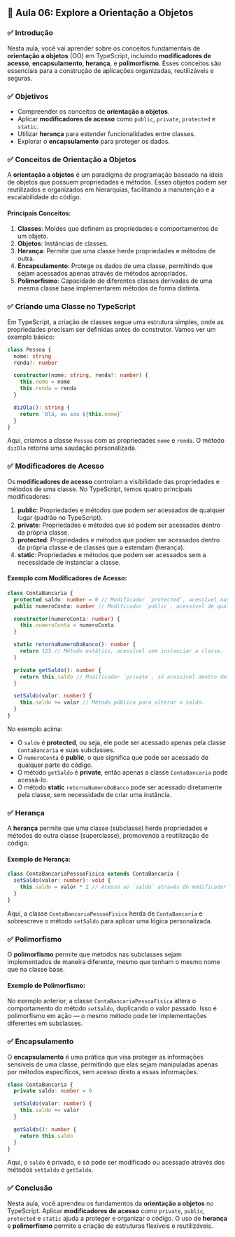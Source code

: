 ## 📝 Aula 06: Explore a Orientação a Objetos

### ✅ Introdução

Nesta aula, você vai aprender sobre os conceitos fundamentais de **orientação a objetos** (OO) em TypeScript, incluindo **modificadores de acesso**, **encapsulamento**, **herança**, e **polimorfismo**. Esses conceitos são essenciais para a construção de aplicações organizadas, reutilizáveis e seguras.

### ✅ Objetivos

- Compreender os conceitos de **orientação a objetos**.
- Aplicar **modificadores de acesso** como `public`, `private`, `protected` e `static`.
- Utilizar **herança** para estender funcionalidades entre classes.
- Explorar o **encapsulamento** para proteger os dados.

### ✅ Conceitos de Orientação a Objetos

A **orientação a objetos** é um paradigma de programação baseado na ideia de objetos que possuem propriedades e métodos. Esses objetos podem ser reutilizados e organizados em hierarquias, facilitando a manutenção e a escalabilidade do código.

#### Principais Conceitos:

1. **Classes**: Moldes que definem as propriedades e comportamentos de um objeto.
2. **Objetos**: Instâncias de classes.
3. **Herança**: Permite que uma classe herde propriedades e métodos de outra.
4. **Encapsulamento**: Protege os dados de uma classe, permitindo que sejam acessados apenas através de métodos apropriados.
5. **Polimorfismo**: Capacidade de diferentes classes derivadas de uma mesma classe base implementarem métodos de forma distinta.

### ✅ Criando uma Classe no TypeScript

Em TypeScript, a criação de classes segue uma estrutura simples, onde as propriedades precisam ser definidas antes do construtor. Vamos ver um exemplo básico:

```typescript
class Pessoa {
  nome: string
  renda?: number

  constructor(nome: string, renda?: number) {
    this.nome = nome
    this.renda = renda
  }

  dizOla(): string {
    return `Olá, eu sou ${this.nome}`
  }
}
```

Aqui, criamos a classe `Pessoa` com as propriedades `nome` e `renda`. O método `dizOla` retorna uma saudação personalizada.

### ✅ Modificadores de Acesso

Os **modificadores de acesso** controlam a visibilidade das propriedades e métodos de uma classe. No TypeScript, temos quatro principais modificadores:

1. **public**: Propriedades e métodos que podem ser acessados de qualquer lugar (padrão no TypeScript).
2. **private**: Propriedades e métodos que só podem ser acessados dentro da própria classe.
3. **protected**: Propriedades e métodos que podem ser acessados dentro da própria classe e de classes que a estendam (herança).
4. **static**: Propriedades e métodos que podem ser acessados sem a necessidade de instanciar a classe.

#### Exemplo com Modificadores de Acesso:

```typescript
class ContaBancaria {
  protected saldo: number = 0 // Modificador `protected`, acessível nas subclasses.
  public numeroConta: number // Modificador `public`, acessível de qualquer lugar.

  constructor(numeroConta: number) {
    this.numeroConta = numeroConta
  }

  static retornaNumeroDoBanco(): number {
    return 123 // Método estático, acessível sem instanciar a classe.
  }

  private getSaldo(): number {
    return this.saldo // Modificador `private`, só acessível dentro desta classe.
  }

  setSaldo(valor: number) {
    this.saldo += valor // Método público para alterar o saldo.
  }
}
```

No exemplo acima:

- O `saldo` é **protected**, ou seja, ele pode ser acessado apenas pela classe `ContaBancaria` e suas subclasses.
- O `numeroConta` é **public**, o que significa que pode ser acessado de qualquer parte do código.
- O método `getSaldo` é **private**, então apenas a classe `ContaBancaria` pode acessá-lo.
- O método **static** `retornaNumeroDoBanco` pode ser acessado diretamente pela classe, sem necessidade de criar uma instância.

### ✅ Herança

A **herança** permite que uma classe (subclasse) herde propriedades e métodos de outra classe (superclasse), promovendo a reutilização de código.

#### Exemplo de Herança:

```typescript
class ContaBancariaPessoaFisica extends ContaBancaria {
  setSaldo(valor: number): void {
    this.saldo = valor * 2 // Acesso ao `saldo` através do modificador `protected`.
  }
}
```

Aqui, a classe `ContaBancariaPessoaFisica` herda de `ContaBancaria` e sobrescreve o método `setSaldo` para aplicar uma lógica personalizada.

### ✅ Polimorfismo

O **polimorfismo** permite que métodos nas subclasses sejam implementados de maneira diferente, mesmo que tenham o mesmo nome que na classe base.

#### Exemplo de Polimorfismo:

No exemplo anterior, a classe `ContaBancariaPessoaFisica` altera o comportamento do método `setSaldo`, duplicando o valor passado. Isso é polimorfismo em ação — o mesmo método pode ter implementações diferentes em subclasses.

### ✅ Encapsulamento

O **encapsulamento** é uma prática que visa proteger as informações sensíveis de uma classe, permitindo que elas sejam manipuladas apenas por métodos específicos, sem acesso direto a essas informações.

```typescript
class ContaBancaria {
  private saldo: number = 0

  setSaldo(valor: number) {
    this.saldo += valor
  }

  getSaldo(): number {
    return this.saldo
  }
}
```

Aqui, o `saldo` é privado, e só pode ser modificado ou acessado através dos métodos `setSaldo` e `getSaldo`.

### ✅ Conclusão

Nesta aula, você aprendeu os fundamentos da **orientação a objetos** no TypeScript. Aplicar **modificadores de acesso** como `private`, `public`, `protected` e `static` ajuda a proteger e organizar o código. O uso de **herança** e **polimorfismo** permite a criação de estruturas flexíveis e reutilizáveis.
